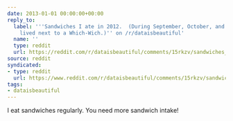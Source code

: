 ```yaml
---
date: 2013-01-01 00:00:00+00:00
reply_to:
  label: '''Sandwiches I ate in 2012.  (During September, October, and November I
    lived next to a Which-Wich.)'' on /r/dataisbeautiful'
  name: ''
  type: reddit
  url: https://reddit.com/r/dataisbeautiful/comments/15rkzv/sandwiches_i_ate_in_2012_during_september_october/
source: reddit
syndicated:
- type: reddit
  url: https://www.reddit.com/r/dataisbeautiful/comments/15rkzv/sandwiches_i_ate_in_2012_during_september_october/c7p7c46/
tags:
- dataisbeautiful
---
```


I eat sandwiches regularly. You need more sandwich intake!